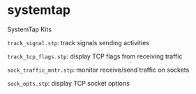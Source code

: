 # systemtap
SystemTap Kits

`track_signal.stp`: track signals sending activities

`track_tcp_flags.stp`: display TCP flags from receiving traffic

`sock_traffic_mntr.stp`: monitor receive/send traffic on sockets

`sock_opts.stp`: display TCP socket options
